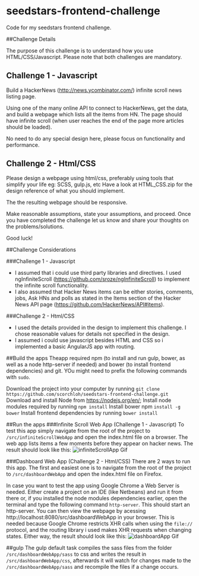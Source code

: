 # seedstars-frontend-challenge
Code for my seedstars frontend challenge.

##Challenge Details

The purpose of this challenge is to understand how you use HTML/CSS/Javascript.
Please note that both challenges are mandatory.


Challenge 1 - Javascript
------------------------

Build a HackerNews (http://news.ycombinator.com/) infinite scroll news listing page.

Using one of the many online API to connect to HackerNews, get the data, and build a webpage
which lists all the items from HN. The page should have infinite scroll (when user reaches the
end of the page more articles should be loaded).

No need to do any special design here, please focus on functionality and performance.


Challenge 2 - Html/CSS
----------------------

Please design a webpage using html/css, preferably using tools that simplify your life eg: SCSS, gulp.js, etc
Have a look at HTML_CSS.zip for the design reference of what you should implement.

The the resulting webpage should be responsive.


Make reasonable assumptions, state your assumptions, and proceed. Once you have completed the
challenge let us know and share your thoughts on the problems/solutions.

Good luck!

##Challenge Considerations

###Challenge 1 - Javascript
* I assumed that i could use third party libraries and directives. I used ngInfiniteScroll (https://github.com/sroze/ngInfiniteScroll) to implement the infinite scroll functionality.
* I also assumed that Hacker News items can be either stories, comments, jobs, Ask HNs and polls as stated in the Items section of the Hacker News API page (https://github.com/HackerNews/API#items).

###Challenge 2 - Html/CSS
* I used the details provided in the design to implement this challenge. I chose reasonable values for details not specified in the design.
* I assumed i could use javascript besides HTML and CSS so i implemented a basic AngularJS app with routing.

##Build the apps
Theapp required npm (to install and run gulp, bower, as well as a node http-server if needed) and bower (to install frontend dependencies) and git. YOu might need to prefix the following commands with `sudo`.

Download the project into your computer by running `git clone https://github.com/scorchloh/seedstars-frontend-challenge.git`
Download and install Node from https://nodejs.org/en/;
Install node modules required by running `npm install`
Install bower npm `install -g bower`
Install frontend dependencies by running `bower install`

##Run the apps
###Infinite Scroll Web App (Challenge 1 - Javascript)
To test this app simply navigate from the root of the project to `/src/infiniteScrollWebApp` and open the index.html file on a browser. The web app lists items a few moments before they appear on hacker news.
The result should look like this:
![infiniteScrollApp Gif](/gifs/infiniteScrollApp.gif?raw=true "infiniteScrollWebApp")

###Dashboard Web App (Challenge 2 - Html/CSS)
There are 2 ways to run this app. The first and easiest one is to navigate from the root of the project to `/src/dashboardWebApp` and open the index.html file on Firefox.

In case you want to test the app using Google Chrome a Web Server is needed. Either create a project on an IDE (like Netbeans) and run it from there or, if you installed the node modules dependencies earlier, open the terminal and type the following command `http-server`. This should start an http-server. You can then view the webpage by acessing http://localhost:8080/src/dashboardWebApp in your browser. This is needed because Google Chrome restricts XHR calls when using the `file://` protocol, and the routing library i used makes XHR requests when changing states.
Either way, the result should look like this:
![dashboardApp Gif](/gifs/dashboardApp.gif?raw=true "dashboardScrollWebApp")

##gulp
The gulp default task compiles the sass files from the folder `/src/dashboardWebApp/sass` to css and writes the result in `/src/dashboardWebApp/css`, afterwards it will watch for changes made to the `/src/dashboardWebApp/sass` and recompile the files if a change occurs.
